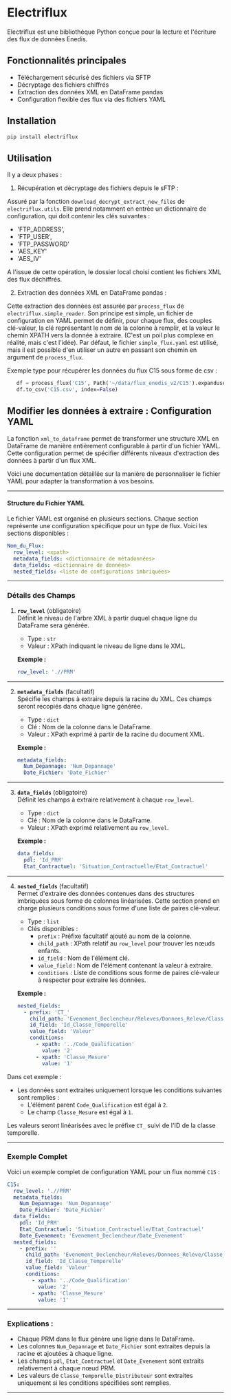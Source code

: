 # Electriflux

Electriflux est une bibliothèque Python conçue pour la lecture et l'écriture des flux de données Enedis.

## Fonctionnalités principales

- Téléchargement sécurisé des fichiers via SFTP
- Décryptage des fichiers chiffrés
- Extraction des données XML en DataFrame pandas
- Configuration flexible des flux via des fichiers YAML

## Installation

```bash
pip install electriflux
```

## Utilisation

Il y a deux phases :
1) Récupération et décryptage des fichiers depuis le sFTP :

Assuré par la fonction `download_decrypt_extract_new_files` de `electriflux.utils`. Elle prend notamment en entrée un dictionnaire de configuration, qui doit contenir les clés suivantes :
 - 'FTP_ADDRESS', 
 - 'FTP_USER', 
 - 'FTP_PASSWORD'
 - 'AES_KEY'
 - 'AES_IV'

 A l'issue de cette opération, le dossier local choisi contient les fichiers XML des flux déchiffrés.

 2) Extraction des données XML en DataFrame pandas :
 
 Cette extraction des données est assurée par `process_flux` de `electriflux.simple_reader`. Son principe est simple, un fichier de configuration en YAML permet de définir, pour chaque flux, des couples clé-valeur, la clé représentant le nom de la colonne à remplir, et la valeur le chemin XPATH vers la donnée à extraire. (C'est un poil plus complexe en réalité, mais c'est l'idée).
 Par défaut, le fichier `simple_flux.yaml` est utilisé, mais il est possible d'en utiliser un autre en passant son chemin en argument de `process_flux`.

Exemple type pour récupérer les données du flux C15 sous forme de csv :
 ```python
    df = process_flux('C15', Path('~/data/flux_enedis_v2/C15').expanduser())
    df.to_csv('C15.csv', index=False)
 ```

## Modifier les données à extraire : Configuration YAML

La fonction `xml_to_dataframe` permet de transformer une structure XML en DataFrame de manière entièrement configurable à partir d'un fichier YAML. Cette configuration permet de spécifier différents niveaux d'extraction des données à partir d'un flux XML.

Voici une documentation détaillée sur la manière de personnaliser le fichier YAML pour adapter la transformation à vos besoins.

---

#### Structure du Fichier YAML

Le fichier YAML est organisé en plusieurs sections. Chaque section représente une configuration spécifique pour un type de flux. Voici les sections disponibles :

```yaml
Nom_du_Flux:
  row_level: <xpath>
  metadata_fields: <dictionnaire de métadonnées>
  data_fields: <dictionnaire de données>
  nested_fields: <liste de configurations imbriquées>
```

---

### Détails des Champs

1. **`row_level`** (obligatoire)  
   Définit le niveau de l'arbre XML à partir duquel chaque ligne du DataFrame sera générée.  
   - Type : `str`
   - Valeur : XPath indiquant le niveau de ligne dans le XML.

   **Exemple :**  
   ```yaml
   row_level: './/PRM'
   ```

---

2. **`metadata_fields`** (facultatif)  
   Spécifie les champs à extraire depuis la racine du XML. Ces champs seront recopiés dans chaque ligne générée.  
   - Type : `dict`
   - Clé : Nom de la colonne dans le DataFrame.
   - Valeur : XPath exprimé à partir de la racine du document XML.

   **Exemple :**  
   ```yaml
   metadata_fields:
     Num_Depannage: 'Num_Depannage'
     Date_Fichier: 'Date_Fichier'
   ```

---

3. **`data_fields`** (obligatoire)  
   Définit les champs à extraire relativement à chaque `row_level`.  
   - Type : `dict`
   - Clé : Nom de la colonne dans le DataFrame.
   - Valeur : XPath exprimé relativement au `row_level`.

   **Exemple :**  
   ```yaml
   data_fields:
     pdl: 'Id_PRM'
     Etat_Contractuel: 'Situation_Contractuelle/Etat_Contractuel'
   ```

---

4. **`nested_fields`** (facultatif)  
   Permet d'extraire des données contenues dans des structures imbriquées sous forme de colonnes linéarisées. Cette section prend en charge plusieurs conditions sous forme d'une liste de paires clé-valeur.  
   - Type : `list`
   - Clés disponibles :
     - `prefix` : Préfixe facultatif ajouté au nom de la colonne.
     - `child_path` : XPath relatif au `row_level` pour trouver les nœuds enfants.
     - `id_field` : Nom de l'élément clé.
     - `value_field` : Nom de l'élément contenant la valeur à extraire.
     - `conditions` : Liste de conditions sous forme de paires clé-valeur à respecter pour extraire les données.

   **Exemple :**  
   ```yaml
   nested_fields:
     - prefix: 'CT_'
       child_path: 'Evenement_Declencheur/Releves/Donnees_Releve/Classe_Temporelle_Distributeur'
       id_field: 'Id_Classe_Temporelle'
       value_field: 'Valeur'
       conditions:
         - xpath: '../Code_Qualification'
           value: '2'
         - xpath: 'Classe_Mesure'
           value: '1'
   ```

Dans cet exemple :
- Les données sont extraites uniquement lorsque les conditions suivantes sont remplies :
  - L'élément parent `Code_Qualification` est égal à `2`.
  - Le champ `Classe_Mesure` est égal à `1`.

Les valeurs seront linéarisées avec le préfixe `CT_` suivi de l'ID de la classe temporelle.

---

### Exemple Complet

Voici un exemple complet de configuration YAML pour un flux nommé `C15` :

```yaml
C15:
  row_level: './/PRM'
  metadata_fields:
    Num_Depannage: 'Num_Depannage'
    Date_Fichier: 'Date_Fichier'
  data_fields:
    pdl: 'Id_PRM'
    Etat_Contractuel: 'Situation_Contractuelle/Etat_Contractuel'
    Date_Evenement: 'Evenement_Declencheur/Date_Evenement'
  nested_fields:
    - prefix: ''
      child_path: 'Evenement_Declencheur/Releves/Donnees_Releve/Classe_Temporelle_Distributeur'
      id_field: 'Id_Classe_Temporelle'
      value_field: 'Valeur'
      conditions:
        - xpath: '../Code_Qualification'
          value: '2'
        - xpath: 'Classe_Mesure'
          value: '1'
```

---

### Explications :
- Chaque PRM dans le flux génère une ligne dans le DataFrame.
- Les colonnes `Num_Depannage` et `Date_Fichier` sont extraites depuis la racine et ajoutées à chaque ligne.
- Les champs `pdl`, `Etat_Contractuel` et `Date_Evenement` sont extraits relativement à chaque nœud PRM.
- Les valeurs de `Classe_Temporelle_Distributeur` sont extraites uniquement si les conditions spécifiées sont remplies.

---


